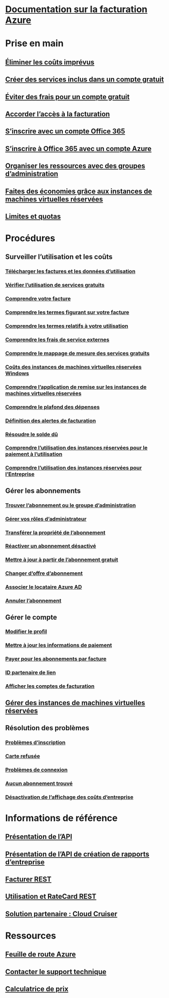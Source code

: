 
# [Documentation sur la facturation Azure](index.md)

# Prise en main
## [Éliminer les coûts imprévus](billing-getting-started.md)
## [Créer des services inclus dans un compte gratuit](billing-create-free-services-included-free-account.md)
## [Éviter des frais pour un compte gratuit](billing-avoid-charges-free-account.md)
## [Accorder l’accès à la facturation](billing-manage-access.md)
## [S’inscrire avec un compte Office 365](billing-use-existing-office-365-account-azure-subscription.md)
## [S’inscrire à Office 365 avec un compte Azure](billing-use-existing-azure-account-for-office-365-subscription.md)
## [Organiser les ressources avec des groupes d’administration](billing-enterprise-mgmt-group-overview.md)
## [Faites des économies grâce aux instances de machines virtuelles réservées](billing-save-compute-costs-reservations.md)
## [Limites et quotas](../azure-subscription-service-limits.md?toc=/azure/billing/TOC.json)

# Procédures
## Surveiller l’utilisation et les coûts
### [Télécharger les factures et les données d’utilisation](billing-download-azure-invoice-daily-usage-date.md)
### [Vérifier l’utilisation de services gratuits](billing-check-free-service-usage.md)
### [Comprendre votre facture](billing-understand-your-bill.md)
### [Comprendre les termes figurant sur votre facture](billing-understand-your-invoice.md)
### [Comprendre les termes relatifs à votre utilisation](billing-understand-your-usage.md)
### [Comprendre les frais de service externes](billing-understand-your-azure-marketplace-charges.md)
### [Comprendre le mappage de mesure des services gratuits](billing-understand-free-service-meter-mapping.md)
### [Coûts des instances de machines virtuelles réservées Windows](billing-reserved-instance-windows-software-costs.md)
### [Comprendre l’application de remise sur les instances de machines virtuelles réservées](billing-understand-vm-reservation-charges.md)
### [Comprendre le plafond des dépenses](billing-spending-limit.md)
### [Définition des alertes de facturation](billing-set-up-alerts.md)
### [Résoudre le solde dû](billing-azure-subscription-past-due-balance.md)
### [Comprendre l’utilisation des instances réservées pour le paiement à l’utilisation](billing-understand-reserved-instance-usage.md)
### [Comprendre l’utilisation des instances réservées pour l’Entreprise](billing-understand-reserved-instance-usage-ea.md)

## Gérer les abonnements
### [Trouver l’abonnement ou le groupe d’administration](billing-enterprise-mgmt-grp-find.md)
### [Gérer vos rôles d’administrateur](billing-add-change-azure-subscription-administrator.md)
### [Transférer la propriété de l’abonnement](billing-subscription-transfer.md)
### [Réactiver un abonnement désactivé](billing-subscription-become-disable.md)
### [Mettre à jour à partir de l’abonnement gratuit](billing-upgrade-azure-subscription.md)
### [Changer d’offre d’abonnement](billing-how-to-switch-azure-offer.md)
### [Associer le locataire Azure AD](../active-directory/active-directory-how-subscriptions-associated-directory.md?toc=/azure/billing/TOC.json)
### [Annuler l’abonnement](billing-how-to-cancel-azure-subscription.md)
## Gérer le compte
### [Modifier le profil](billing-how-to-change-azure-account-profile.md)
### [Mettre à jour les informations de paiement](billing-how-to-change-credit-card.md)
### [Payer pour les abonnements par facture](billing-how-to-pay-by-invoice.md)
### [ID partenaire de lien](billing-partner-admin-link-started.md)
### [Afficher les comptes de facturation](billing-view-all-accounts.md)
## [Gérer des instances de machines virtuelles réservées](billing-manage-reserved-vm-instance.md)
## Résolution des problèmes
### [Problèmes d’inscription](https://support.microsoft.com/en-us/help/4042959)
### [Carte refusée](https://support.microsoft.com/en-us/help/4042960)
### [Problèmes de connexion](https://support.microsoft.com/en-us/help/4042961)
### [Aucun abonnement trouvé](billing-no-subscriptions-found.md)
### [Désactivation de l’affichage des coûts d’entreprise](billing-enterprise-mgmt-grp-troubleshoot-cost-view.md)

# Informations de référence
## [Présentation de l’API](billing-usage-rate-card-overview.md)
## [Présentation de l’API de création de rapports d’entreprise](billing-enterprise-api.md)
## [Facturer REST](/rest/api/billing)
## [Utilisation et RateCard REST](https://msdn.microsoft.com/library/azure/1ea5b323-54bb-423d-916f-190de96c6a3c)
## [Solution partenaire : Cloud Cruiser](billing-usage-rate-card-partner-solution-cloudcruiser.md)

# Ressources
## [Feuille de route Azure](https://azure.microsoft.com/roadmap/)
## [Contacter le support technique](../azure-supportability/how-to-create-azure-support-request.md)
## [Calculatrice de prix](https://azure.microsoft.com/pricing/calculator/)
